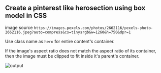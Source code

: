 ## Create a pinterest like herosection using box model in CSS

image source `https://images.pexels.com/photos/2662116/pexels-photo-2662116.jpeg?auto=compress&cs=tinysrgb&w=1260&h=750&dpr=1`

Use class name as `hero` for entire content's container.

If the image's aspect ratio does not match the aspect ratio of its container, then the image must be clipped to fit inside it's parent's container.

![output](https://storage.googleapis.com/acciojob-open-file-collections/pinterest.png)

